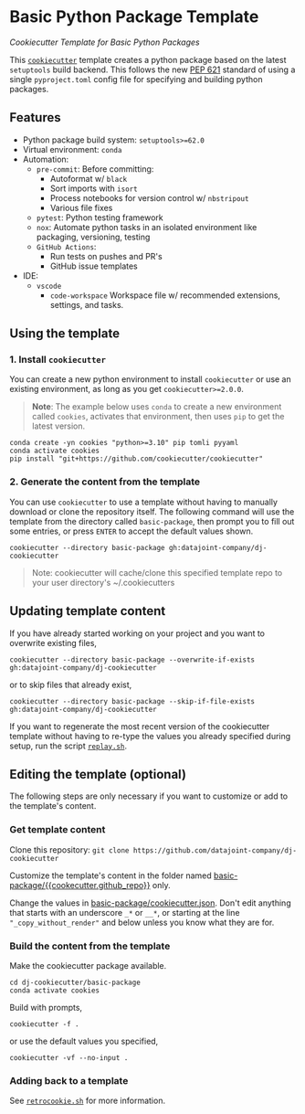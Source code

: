# Basic Python Package Template

_Cookiecutter Template for Basic Python Packages_

This [`cookiecutter`](https://cookiecutter.readthedocs.io/en/2.0.2/) template creates a python package based on the latest `setuptools` build backend. This follows the new [PEP 621](https://www.python.org/dev/peps/pep-0621/) standard of using a single `pyproject.toml` config file for specifying and building python packages.

## Features

- Python package build system: `setuptools>=62.0`
- Virtual environment: `conda`
- Automation:
  - `pre-commit`: Before committing:
    - Autoformat w/ `black`
    - Sort imports with `isort`
    - Process notebooks for version control w/ `nbstripout`
    - Various file fixes
  - `pytest`: Python testing framework
  - `nox`: Automate python tasks in an isolated environment like packaging, versioning, testing
  - `GitHub Actions`: 
    - Run tests on pushes and PR's
    - GitHub issue templates
- IDE: 
  - `vscode` 
    - `code-workspace` Workspace file w/ recommended extensions, settings, and tasks.

## Using the template

### 1. Install `cookiecutter`

You can create a new python environment to install `cookiecutter` or use an existing environment, as long as you get `cookiecutter>=2.0.0`.

> **Note**: The example below uses `conda` to create a new environment called `cookies`, activates that environment, then uses `pip` to get the latest version.

```
conda create -yn cookies "python>=3.10" pip tomli pyyaml
conda activate cookies
pip install "git+https://github.com/cookiecutter/cookiecutter"
```

### 2. Generate the content from the template

You can use `cookiecutter` to use a template without having to manually download or clone the repository itself. The following command will use the template from the directory called `basic-package`, then prompt you to fill out some entries, or press `ENTER` to accept the default values shown.

```
cookiecutter --directory basic-package gh:datajoint-company/dj-cookiecutter
```

> Note: cookiecutter will cache/clone this specified template repo to your user directory's ~/.cookiecutters

## Updating template content 

If you have already started working on your project and you want to overwrite existing files, 

```
cookiecutter --directory basic-package --overwrite-if-exists gh:datajoint-company/dj-cookiecutter
```

or to skip files that already exist, 

```
cookiecutter --directory basic-package --skip-if-file-exists gh:datajoint-company/dj-cookiecutter
```

If you want to regenerate the most recent version of the cookiecutter template without having to re-type the values you already specified during setup, run the script [`replay.sh`](../scripts/replay/README.md).

## Editing the template (optional)

The following steps are only necessary if you want to customize or add to the template's content.

### Get template content

Clone this repository: `git clone https://github.com/datajoint-company/dj-cookiecutter`

Customize the template's content in the folder named [basic-package/{{cookecutter.github_repo}}](./{{cookiecutter.github_repo}}/README.md) only.

Change the values in [basic-package/cookiecutter.json](./cookiecutter.json). Don't edit anything that starts with an underscore `_*` or `__*`, or starting at the line `"_copy_without_render"` and below unless you know what they are for.

### Build the content from the template

Make the cookiecutter package available. 

```
cd dj-cookiecutter/basic-package
conda activate cookies
```

Build with prompts, 

```
cookiecutter -f .
```

or use the default values you specified, 

```
cookiecutter -vf --no-input .
```

### Adding back to a template

See [`retrocookie.sh`](../scripts/retrocookie/README.md) for more information.
